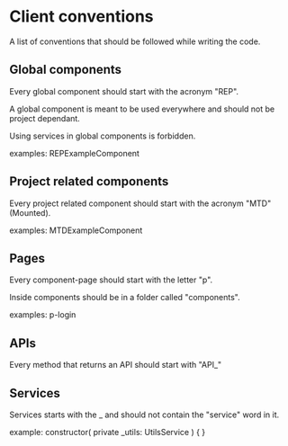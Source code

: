 # Client conventions

A list of conventions that should be followed while writing the code.

## Global components

Every global component should start with the acronym "REP".

A global component is meant to be used everywhere and should not
be project dependant.

Using services in global components is forbidden.

examples:
    <rep-example></rep-example>
    REPExampleComponent


## Project related components

Every project related component should start with the acronym "MTD" (Mounted).

examples:
    <mtd-example></mtd-example>
    MTDExampleComponent


## Pages

Every component-page should start with the letter "p".

Inside components should be in a folder called "components".

examples:
    p-login


## APIs

Every method that returns an API should start with "API_"


## Services

Services starts with the _ and should not contain the "service" word in it.

example:
    constructor(
      private _utils: UtilsService
    ) { }

